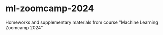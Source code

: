 # ml-zoomcamp-2024
Homeworks and supplementary materials from course "Machine Learning Zoomcamp 2024"

